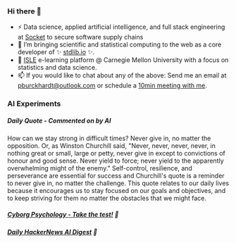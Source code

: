 ### Hi there 👋

-   ⚡ Data science, applied artificial intelligence, and full stack engineering at [Socket](https://socket.dev) to secure software supply chains
-   🔭 I’m bringing scientific and statistical computing to the web as a core developer of ✨ [stdlib.io](https://stdlib.io) ✨.
-   📖 [ISLE](https://stat.cmu.edu/isle) e-learning platform @ Carnegie Mellon University with a focus on statistics and data science.
-   📫 If you would like to chat about any of the above: Send me an email at [pburckhardt@outlook.com](mailto:pburckhardt@outlook.com) or schedule a [10min meeting with me](https://cal.com/philipp-burckhardt/10min).

### AI Experiments

##### Daily Quote - Commented on by AI

<!-- <quote> -->

How can we stay strong in difficult times? Never give in, no matter the opposition. Or, as Winston Churchill said, "Never, never, never, never, in nothing great or small, large or petty, never give in except to convictions of honour and good sense. Never yield to force; never yield to the apparently overwhelming might of the enemy." Self-control, resilience, and perseverance are essential for success and Churchill's quote is a reminder to never give in, no matter the challenge. This quote relates to our daily lives because it encourages us to stay focused on our goals and objectives, and to keep striving for them no matter the obstacles that we might face.

<!-- </quote> -->

##### [Cyborg Psychology - Take the test!](http://cyborg-psychology.com/) 🚀 
##### [Daily HackerNews AI Digest](https://ai-digest.vercel.app/) :brain:
